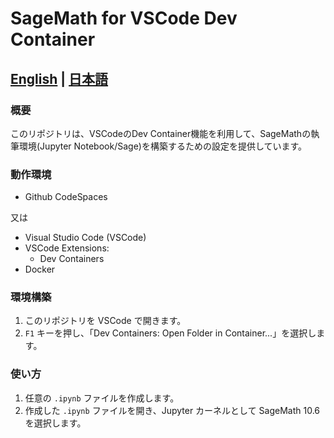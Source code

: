 # SageMath for VSCode Dev Container

## [English](./README.md) | [日本語](./README.ja.md)

### 概要

このリポジトリは、VSCodeのDev Container機能を利用して、SageMathの執筆環境(Jupyter Notebook/Sage)を構築するための設定を提供しています。

### 動作環境

* Github CodeSpaces

又は

* Visual Studio Code (VSCode)
* VSCode Extensions:
  * Dev Containers
* Docker

### 環境構築

1. このリポジトリを VSCode で開きます。
2. `F1` キーを押し、「Dev Containers: Open Folder in Container...」を選択します。

### 使い方

1. 任意の `.ipynb` ファイルを作成します。
2. 作成した `.ipynb` ファイルを開き、Jupyter カーネルとして SageMath 10.6 を選択します。
